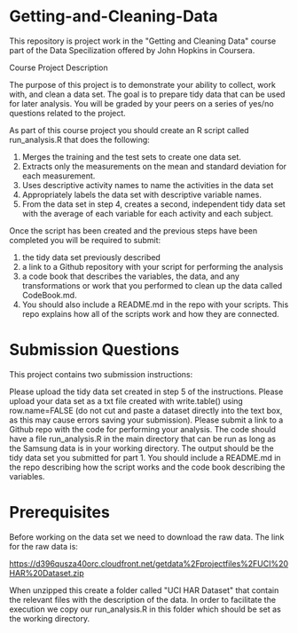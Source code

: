 # Getting-and-Cleaning-Data
This repository is project work in the "Getting and Cleaning Data" course part of the Data Specilization offered by John Hopkins in Coursera.

Course Project Description

The purpose of this project is to demonstrate your ability to collect, work with, and clean a data set. The goal is to prepare tidy data that can be used for later analysis. You will be graded by your peers on a series of yes/no questions related to the project.

As part of this course project you should create an R script called run_analysis.R that does the following:

1. Merges the training and the test sets to create one data set.
2. Extracts only the measurements on the mean and standard deviation for each measurement.
3. Uses descriptive activity names to name the activities in the data set
4. Appropriately labels the data set with descriptive variable names.
5. From the data set in step 4, creates a second, independent tidy data set with the average of each variable for each activity and each subject.

Once the script has been created and the previous steps have been completed you will be required to submit:

1. the tidy data set previously described
2. a link to a Github repository with your script for performing the analysis
3. a code book that describes the variables, the data, and any transformations or work that you performed to clean up the data called CodeBook.md.
4. You should also include a README.md in the repo with your scripts. This repo explains how all of the scripts work and how they are connected.

# Submission Questions

This project contains two submission instructions:

Please upload the tidy data set created in step 5 of the instructions. Please upload your data set as a txt file created with write.table() using row.name=FALSE (do not cut and paste a dataset directly into the text box, as this may cause errors saving your submission).
Please submit a link to a Github repo with the code for performing your analysis. The code should have a file run_analysis.R in the main directory that can be run as long as the Samsung data is in your working directory. The output should be the tidy data set you submitted for part 1. You should include a README.md in the repo describing how the script works and the code book describing the variables.

# Prerequisites

Before working on the data set we need to download the raw data. The link for the raw data is:

https://d396qusza40orc.cloudfront.net/getdata%2Fprojectfiles%2FUCI%20HAR%20Dataset.zip

When unzipped this create a folder called "UCI HAR Dataset" that contain the relevant files with the description of the data. In order to facilitate the execution we copy our run_analysis.R in this folder which should be set as the working directory.
